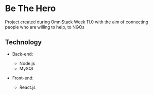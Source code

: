 # Be The Hero
 
 Project created during OmniStack Week 11.0 with the aim of connecting people who are willing to help, to NGOs

## Technology
 
 * Back-end:
   
   - Node.js
   - MySQL
 
 * Front-end:
 
	- React.js